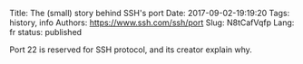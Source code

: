Title: The (small) story behind SSH's port
Date: 2017-09-02-19:19:20
Tags: history, info
Authors: https://www.ssh.com/ssh/port
Slug: N8tCafVqfp
Lang: fr
status: published

Port 22 is reserved for SSH protocol, and its creator explain why.
